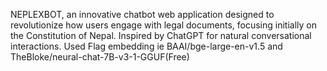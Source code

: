 NEPLEXBOT, an innovative chatbot web application designed to revolutionize how users engage with legal documents, focusing initially on the Constitution of Nepal.  
Inspired by ChatGPT for natural conversational interactions.
Used Flag embedding ie BAAI/bge-large-en-v1.5 and TheBloke/neural-chat-7B-v3-1-GGUF(Free)
